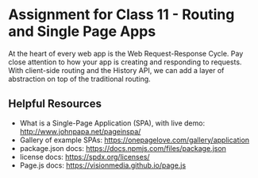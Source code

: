 # Assignment for Class 11 - Routing and Single Page Apps

At the heart of every web app is the Web Request-Response Cycle. Pay close attention to how your app is creating and responding to requests. With client-side routing and the History API, we can add a layer of abstraction on top of the traditional routing.

## Helpful Resources
- What is a Single-Page Application (SPA), with live demo: http://www.johnpapa.net/pageinspa/
- Gallery of example SPAs: https://onepagelove.com/gallery/application
- package.json docs: https://docs.npmjs.com/files/package.json
- license docs: https://spdx.org/licenses/
- Page.js docs: https://visionmedia.github.io/page.js
